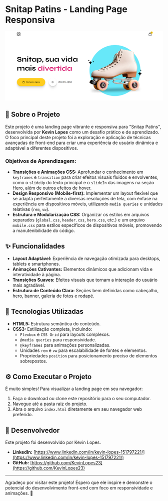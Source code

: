 # Snitap Patins - Landing Page Responsiva

![Screenshot do Projeto](./assets/images/pagina.png)

## 🌟 Sobre o Projeto

Este projeto é uma landing page vibrante e responsiva para "Snitap Patins", desenvolvida por **Kevin Lopes** como um desafio prático e de aprendizado. O foco principal deste projeto foi a exploração e aplicação de técnicas avançadas de front-end para criar uma experiência de usuário dinâmica e adaptável a diferentes dispositivos.

### Objetivos de Aprendizagem:

- **Transições e Animações CSS:** Aprofundar o conhecimento em `keyframes` e `transition` para criar efeitos visuais fluidos e envolventes, como o `slideUp` do texto principal e o `slideIn` das imagens na seção Hero, além de outros efeitos de hover.
- **Design Responsivo (Mobile-first):** Implementar um layout flexível que se adapta perfeitamente a diversas resoluções de tela, com ênfase na experiência em dispositivos móveis, utilizando `media queries` e unidades relativas (`rem`, `vw`).
- **Estrutura e Modularização CSS:** Organizar os estilos em arquivos separados (`global.css`, `header.css`, `hero.css`, etc.) e um arquivo `mobile.css` para estilos específicos de dispositivos móveis, promovendo a manutenibilidade do código.

## ✨ Funcionalidades

- **Layout Adaptável:** Experiência de navegação otimizada para desktops, tablets e smartphones.
- **Animações Cativantes:** Elementos dinâmicos que adicionam vida e interatividade à página.
- **Transições Suaves:** Efeitos visuais que tornam a interação do usuário mais agradável.
- **Estrutura de Conteúdo Clara:** Seções bem definidas como cabeçalho, hero, banner, galeria de fotos e rodapé.

## 🚀 Tecnologias Utilizadas

- **HTML5:** Estrutura semântica do conteúdo.
- **CSS3:** Estilização completa, incluindo:
  - `Flexbox` e `CSS Grid` para layouts complexos.
  - `@media queries` para responsividade.
  - `@keyframes` para animações personalizadas.
  - Unidades `rem` e `vw` para escalabilidade de fontes e elementos.
  - Propriedades `position` para posicionamento preciso de elementos sobrepostos.

## ⚙️ Como Executar o Projeto

É muito simples! Para visualizar a landing page em seu navegador:

1.  Faça o download ou clone este repositório para o seu computador.
2.  Navegue até a pasta raiz do projeto.
3.  Abra o arquivo `index.html` diretamente em seu navegador web preferido.

## 👤 Desenvolvedor

Este projeto foi desenvolvido por Kevin Lopes.

- **LinkedIn:** [https://www.linkedin.com/in/kevin-lopes-151797221/](https://www.linkedin.com/in/kevin-lopes-151797221/)
- **GitHub:** [https://github.com/KevinLopes23](https://github.com/KevinLopes23)

---

Agradeço por visitar este projeto! Espero que ele inspire e demonstre o potencial do desenvolvimento front-end com foco em responsividade e animações. 👋
